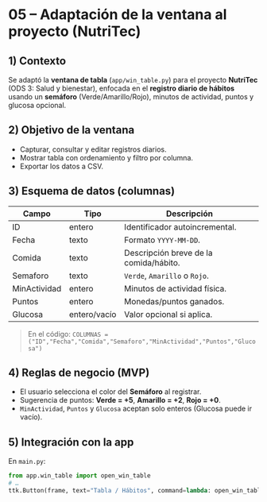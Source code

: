 # 05 – Adaptación de la ventana al proyecto (NutriTec)

## 1) Contexto
Se adaptó la **ventana de tabla** (`app/win_table.py`) para el proyecto **NutriTec** (ODS 3: Salud y bienestar), enfocada en el **registro diario de hábitos** usando un **semáforo** (Verde/Amarillo/Rojo), minutos de actividad, puntos y glucosa opcional.

## 2) Objetivo de la ventana
- Capturar, consultar y editar registros diarios.
- Mostrar tabla con ordenamiento y filtro por columna.
- Exportar los datos a CSV.

## 3) Esquema de datos (columnas)
| Campo        | Tipo        | Descripción                                         |
|--------------|-------------|-----------------------------------------------------|
| ID           | entero      | Identificador autoincremental.                      |
| Fecha        | texto       | Formato `YYYY-MM-DD`.                               |
| Comida       | texto       | Descripción breve de la comida/hábito.             |
| Semaforo     | texto       | `Verde`, `Amarillo` o `Rojo`.                       |
| MinActividad | entero      | Minutos de actividad física.                        |
| Puntos       | entero      | Monedas/puntos ganados.                             |
| Glucosa      | entero/vacío| Valor opcional si aplica.                           |

> En el código:
> `COLUMNAS = ("ID","Fecha","Comida","Semaforo","MinActividad","Puntos","Glucosa")`

## 4) Reglas de negocio (MVP)
- El usuario selecciona el color del **Semáforo** al registrar.
- Sugerencia de puntos: **Verde = +5**, **Amarillo = +2**, **Rojo = +0**.
- `MinActividad`, `Puntos` y `Glucosa` aceptan solo enteros (Glucosa puede ir vacío).

## 5) Integración con la app
En `main.py`:
```python
from app.win_table import open_win_table
# …
ttk.Button(frame, text="Tabla / Hábitos", command=lambda: open_win_table(root)).pack(pady=6)

